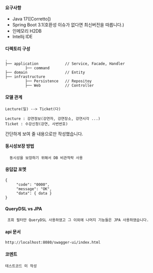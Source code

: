 #### 요구사항
* Java 17([Corretto])
* Spring Boot 3.1(호환성 이슈가 없다면 최신버전을 따릅니다.)
* 인메모리 H2DB
* Intellij IDE

#### 디렉토리 구성
```
.
├── application            // Service, Facade, Handler
         ├── command
├── domain                 // Entity
├── infrastructure
         ├── Persistence   // Repositoy
         ├── Web           // Controller
```

#### 모델 관계
```
Lecture(일) --> Ticket(다)

Lecture : 강연정보(강연자, 강연장소, 강연시각 ...)
Ticket : 수강신청(강연, 사번번호)
```

간단하게 보여 줄 내용으로만 작성했습니다.
#### 동시성보장 방법
```
  동시성을 보장하기 위해서 DB 비관적락 사용
```

#### 응답값 포멧
```
{
     "code": "0000",
     "message": "OK",
     "data": { data }
}
```
#### QueryDSL vs JPA
```
 조회 필터만 QueryDSL 사용하였고 그 이외에 나머지 기능들은 JPA 사용하였습니다.
```
#### api 문서
```
http://localhost:8080/swagger-ui/index.html
```

#### 코멘트
```
테스트코드 미 작성
```